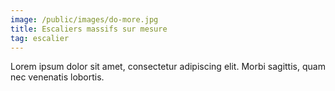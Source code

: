 ```yaml
---
image: /public/images/do-more.jpg
title: Escaliers massifs sur mesure
tag: escalier
---
```


Lorem ipsum dolor sit amet, consectetur adipiscing elit. Morbi sagittis, quam nec venenatis lobortis.
